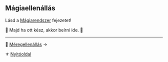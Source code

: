 ## Mágiaellenállás

Lásd a [Mágiarendszer](090_magiarendszer.md) fejezetet!

🚧 Majd ha ott kész, akkor beírni ide. 🚧

---

🔗 [Méregellenállás](018_05_meregellenallas.md) →

⚜️ [Nyitóoldal](start.md#1-karakteralkot%C3%A1s)
